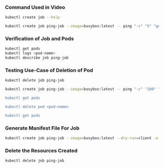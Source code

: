
### Command Used in Video

```sh
kubectl create job --help

kubectl create job ping-job --image=busybox:latest -- ping "-c" "5" "google.com
```

### Verification of Job and Pods
```sh
kubectl get pods
kubectl logs <pod-name>
kubectl describe job ping-job
```

### Testing Use-Case of Deletion of Pod
```sh
kubectl delete job ping-job

kubectl create job ping-job --image=busybox:latest -- ping "-c" "100" "google.com

kubectl get pods

kubectl delete pod <pod-name>

kubectl get pods
```
### Generate Manifest File For Job
```sh
kubectl create job ping-job --image=busybox:latest --dry-run=client -o yaml -- ping "-c" "100" "google.com > jobs.yaml
```

### Delete the Resources Created
```sh
kubectl delete job ping-job
```